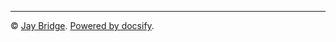 <div class="footer">

---

© [Jay Bridge](https://github.com/LIUBINfighter). [Powered by docsify](https://docsify.js.org/).

<span id="busuanzi_container_site_pv" style='display:none'>
    本站已经被访问过<span id="busuanzi_value_site_pv"></span> 次了
</span>
<span id="busuanzi_container_site_uv" style='display:none'>
    有 <span id="busuanzi_value_site_uv"></span> 位朋友来过本站
</span>

</div>